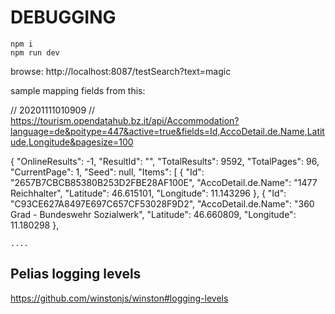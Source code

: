 <!--
SPDX-FileCopyrightText: NOI Techpark <digital@noi.bz.it>

SPDX-License-Identifier: CC0-1.0
-->

# DEBUGGING

```
npm i
npm run dev
```


browse:
http://localhost:8087/testSearch?text=magic


sample mapping fields from this:

// 20201111010909
// https://tourism.opendatahub.bz.it/api/Accommodation?language=de&poitype=447&active=true&fields=Id,AccoDetail.de.Name,Latitude,Longitude&pagesize=100

{
  "OnlineResults": -1,
  "ResultId": "",
  "TotalResults": 9592,
  "TotalPages": 96,
  "CurrentPage": 1,
  "Seed": null,
  "Items": [
    {
      "Id": "2657B7CBCB85380B253D2FBE28AF100E",
      "AccoDetail.de.Name": "1477 Reichhalter",
      "Latitude": 46.615101,
      "Longitude": 11.143296
    },
    {
      "Id": "C93CE627A8497E697C657CF53028F9D2",
      "AccoDetail.de.Name": "360 Grad - Bundeswehr Sozialwerk",
      "Latitude": 46.660809,
      "Longitude": 11.180298
    },
    
    ....

## Pelias logging levels

https://github.com/winstonjs/winston#logging-levels

